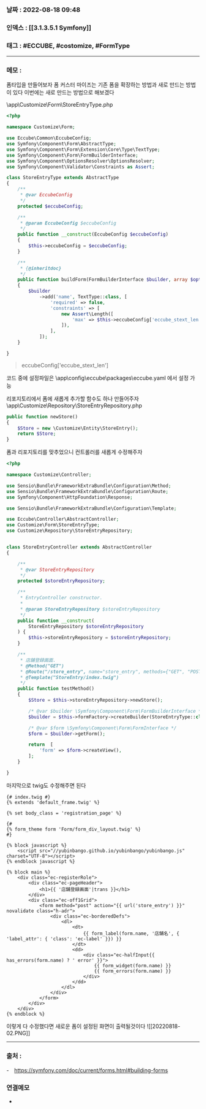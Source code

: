 ### 날짜 :  2022-08-18 09:48

### 인덱스 : [[3.1.3.5.1 Symfony]]

### 태그 : #ECCUBE, #costomize, #FormType


----

### 메모 :
폼타입을 만들어보자
폼 커스터 마이즈는 기존 폼을 확장하는 방법과 새로 만드는 방법이 있다
이번에는 새로 만드는 방법으로 해보겠다

\\app\\Customize\\Form\\StoreEntryType.php
```php
<?php

namespace Customize\Form;

use Eccube\Common\EccubeConfig;
use Symfony\Component\Form\AbstractType;
use Symfony\Component\Form\Extension\Core\Type\TextType;
use Symfony\Component\Form\FormBuilderInterface;
use Symfony\Component\OptionsResolver\OptionsResolver;
use Symfony\Component\Validator\Constraints as Assert;

class StoreEntryType extends AbstractType
{
    /**
     * @var EccubeConfig
     */
    protected $eccubeConfig;

    /**
     * @param EccubeConfig $eccubeConfig
     */
    public function __construct(EccubeConfig $eccubeConfig)
    {
        $this->eccubeConfig = $eccubeConfig;
    }

    /**
     * {@inheritdoc}
     */
    public function buildForm(FormBuilderInterface $builder, array $options)
    {
        $builder
            ->add('name', TextType::class, [
                'required' => false,
                'constraints' => [
                    new Assert\Length([
                        'max' => $this->eccubeConfig['eccube_stext_len'],
                    ]),
                ],
            ]);
    }

}

```


>eccubeConfig['eccube_stext_len']

코드 중에 설정파일은
\\app\\config\\eccube\\packages\\eccube.yaml 에서 설정 가능


리포지토리에서 폼에 새롭게 추가할 함수도 하나 만들어주자
\\app\\Customize\\Repository\\StoreEntryRepository.php
```php
public function newStore()
{
	$Store = new \Customize\Entity\StoreEntry();
	return $Store;
}
```

폼과 리포지토리를 맞추었으니
컨트롤러를 새롭게 수정해주자

```php
<?php

namespace Customize\Controller;

use Sensio\Bundle\FrameworkExtraBundle\Configuration\Method;
use Sensio\Bundle\FrameworkExtraBundle\Configuration\Route;
use Symfony\Component\HttpFoundation\Response;

use Sensio\Bundle\FrameworkExtraBundle\Configuration\Template;

use Eccube\Controller\AbstractController;
use Customize\Form\StoreEntryType;
use Customize\Repository\StoreEntryRepository;


class StoreEntryController extends AbstractController
{

    /**
     * @var StoreEntryRepository
     */
    protected $storeEntryRepository;

    /**
     * EntryController constructor.
     *
     * @param StoreEntryRepository $storeEntryRepository
     */
    public function __construct(
        StoreEntryRepository $storeEntryRepository
    ) {
        $this->storeEntryRepository = $storeEntryRepository;
    }

    /**
     * 店舗登録画面.
     * @Method("GET")
     * @Route("/store_entry", name="store_entry", methods={"GET", "POST"})
     * @Template("StoreEntry/index.twig")
     */
    public function testMethod()
    {
        $Store = $this->storeEntryRepository->newStore();

        /* @var $builder \Symfony\Component\Form\FormBuilderInterface */
        $builder = $this->formFactory->createBuilder(StoreEntryType::class, $Store);

        /* @var $form \Symfony\Component\Form\FormInterface */
        $form = $builder->getForm();

        return  [
            'form' => $form->createView(),
        ];
    }

}

```

마지막으로 twig도 수정해주면 된다
```twig
{# index.twig #}
{% extends 'default_frame.twig' %}

{% set body_class = 'registration_page' %}

{#
{% form_theme form 'Form/form_div_layout.twig' %}
#}

{% block javascript %}
    <script src="//yubinbango.github.io/yubinbango/yubinbango.js" charset="UTF-8"></script>
{% endblock javascript %} 

{% block main %}
    <div class="ec-registerRole">
        <div class="ec-pageHeader">
            <h1>{{ '店舗登録画面'|trans }}</h1>
        </div>
        <div class="ec-off1Grid">
            <form method="post" action="{{ url('store_entry') }}" novalidate class="h-adr">
                <div class="ec-borderedDefs">
                    <dl>
                        <dt>
                            {{ form_label(form.name, '店舗名', { 'label_attr': { 'class': 'ec-label' }}) }}
                        </dt>
                        <dd>
                            <div class="ec-halfInput{{ has_errors(form.name) ? ' error' }}">
                                {{ form_widget(form.name) }}
                                {{ form_errors(form.name) }}
                            </div>
                        </dd>
                    </dl>
                </div>
            </form>
        </div>
    </div>
{% endblock %}
```

이렇게 다 수정했다면
새로운 폼이 설정된 화면이 출력될것이다
![[20220818-02.PNG]]


----
### 출처 :
-　https://symfony.com/doc/current/forms.html#building-forms


### 연결메모
-














